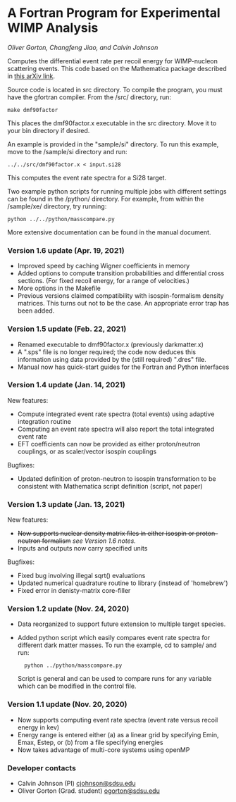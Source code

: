 # A Fortran Program for Experimental WIMP Analysis
*Oliver Gorton, Changfeng Jiao, and Calvin Johnson*

Computes the differential event rate per recoil energy for WIMP-nucleon 
scattering events. This code based on the Mathematica package described 
in [this arXiv link](https://arxiv.org/abs/1308.6288).

Source code is located in src directory. To compile the program, you must have
the gfortran compiler. From the /src/ directory, run:

    make dmf90factor
    
This places the dmf90factor.x executable in the src directory. Move it to your bin
directory if desired.


An example is provided in the "sample/si" directory. To run this example, move to
the /sample/si directory and run:

    ../../src/dmf90factor.x < input.si28

This computes the event rate spectra for a Si28 target. 

Two example python scripts for running multiple jobs with different settings can
be found in the /python/ directory. For example, from within the /sample/xe/
directory, try running:

    python ../../python/masscompare.py

More extensive documentation can be found in the manual document.

### Version 1.6 update (Apr. 19, 2021)
* Improved speed by caching Wigner coefficients in memory
* Added options to compute transition probabilities and differential cross
  sections. (For fixed recoil energy, for a range of velocities.)
* More options in the Makefile
* Previous versions claimed compatibility with isospin-formalism density
  matrices. This turns out not to be the case. An appropriate error trap has
been added.
### Version 1.5 update (Feb. 22, 2021)
* Renamed executable to dmf90factor.x (previously darkmatter.x)
* A ".sps" file is no longer required; the code now deduces this information
  using data provided by the (still required) ".dres" file.
* Manual now has quick-start guides for the Fortran and Python interfaces

### Version 1.4 update (Jan. 14, 2021)
New features:
* Compute integrated event rate spectra (total events) using adaptive
  integration routine
* Computing an event rate spectra will also report the total integrated event
  rate
* EFT coefficients can now be provided as either proton/neutron couplings, or as
  scaler/vector isospin couplings

Bugfixes:
* Updated definition of proton-neutron to isospin transformation to be
  consistent with Mathematica script definition (script, not paper)
### Version 1.3 update (Jan. 13, 2021)
New features:
* ~~Now supports nuclear density matrix files in either isospin or proton-neutron
  formalism~~ _see Version 1.6 notes._
* Inputs and outputs now carry specified units

Bugfixes:
* Fixed bug involving illegal sqrt() evaluations
* Updated numerical quadrature routine to library (instead of 'homebrew')
* Fixed error in denisty-matrix core-filler

### Version 1.2 update (Nov. 24, 2020)
* Data reorganized to support future extension to multiple target species.

* Added python script which easily compares event rate spectra for different dark
  matter masses. To run the example, cd to sample/ and run:

        python ../python/masscompare.py

  Script is general and can be used to compare runs for any variable which can 
  be modified in the control file.

### Version 1.1 update (Nov. 20, 2020)
* Now supports computing event rate spectra (event rate versus recoil energy in kev)
* Energy range is entered either (a) as a linear grid by specifying Emin, Emax, 
  Estep, or (b) from a file specifying energies
* Now takes advantage of multi-core systems using openMP


### Developer contacts
* Calvin Johnson (PI) cjohnson@sdsu.edu
* Oliver Gorton (Grad. student) ogorton@sdsu.edu
